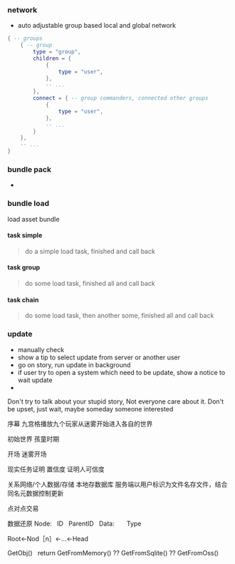 
### network
* auto adjustable group based local and global network
```lua
{ -- groups
	{ -- group
		type = "group",
		children = {
			{
				type = "user",
			},
			-- ...
		},
		connect = { -- group commanders, connected other groups
			{
				type = "user",
			},
			-- ...
		}
	},
	-- ...
}
```

### bundle pack
* 

### bundle load
load asset bundle

#### task simple
> do a simple load task, finished and call back

#### task group
> do some load task, finished all and call back

#### task chain
> do some load task, then another some, finished all and call back

### update 
* manually check
* show a tip to select update from server or another user
* go on story, run update in background
* if user try to open a system which need to be update, show a notice to wait update
* 


Don't try to talk about your stupid story, Not everyone care about it. Don't be upset, just wait, maybe someday someone interested

序幕
九宫格播放九个玩家从迷雾开始进入各自的世界

初始世界
孩童时期

开场
迷雾开场


现实任务证明
置信度
证明人可信度

关系网络/个人数据/存储
本地存数据库
服务端以用户标识为文件名存文件，结合同名元数据控制更新

点对点交易

数据还原
Node:
    ID
    ParentID
    Data:
        Type

Root←Nod［n］←...←Head


GetObj()
    return GetFromMemory() ??
    GetFromSqlite() ??
    GetFromOss()